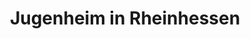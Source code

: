 ---
title: Jugenheim in Rheinhessen
url: /jugenheim-in-rheinhessen/
latitude: 49.893
longitude: 8.087
---